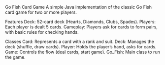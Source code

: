 Go Fish Card Game
A simple Java implementation of the classic Go Fish card game for two or more players.

Features
Deck: 52-card deck (Hearts, Diamonds, Clubs, Spades).
Players: Each player is dealt 5 cards.
Gameplay: Players ask for cards to form pairs, with basic rules for checking hands.

Classes
Card: Represents a card with a rank and suit.
Deck: Manages the deck (shuffle, draw cards).
Player: Holds the player’s hand, asks for cards.
Game: Controls the flow (deal cards, start game).
Go_Fish: Main class to run the game.
 
